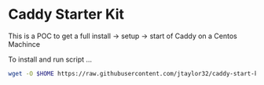 Caddy Starter Kit
=====================

This is a POC to get a full install -> setup -> start of Caddy on a Centos Machince

To install and run script ...

```bash
wget -O $HOME https://raw.githubusercontent.com/jtaylor32/caddy-start-kit/master/centos | bash
```
